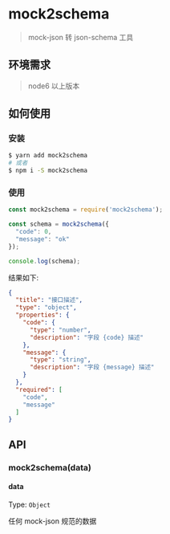 # mock2schema

> mock-json 转 json-schema 工具


## 环境需求

> node6 以上版本


## 如何使用

### 安装

```sh
$ yarn add mock2schema
# 或者
$ npm i -S mock2schema
```

### 使用

```js
const mock2schema = require('mock2schema');

const schema = mock2schema({
  "code": 0,
  "message": "ok"
});

console.log(schema);
```

结果如下:

```json
{
  "title": "接口描述",
  "type": "object",
  "properties": {
    "code": {
      "type": "number",
      "description": "字段 {code} 描述"
    },
    "message": {
      "type": "string",
      "description": "字段 {message} 描述"
    }
  },
  "required": [
    "code",
    "message"
  ]
}
```


## API

### mock2schema(data)

#### data

Type: `Object`

任何 mock-json 规范的数据
